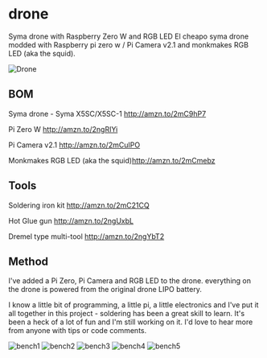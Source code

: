 # drone
Syma drone with Raspberry Zero W and RGB LED
El cheapo syma drone modded with Raspberry pi zero w / Pi Camera v2.1 and monkmakes RGB LED (aka the squid).

![Drone](/img/fly_pi_final_result.jpg?raw=true "Drone")

## BOM
Syma drone - Syma X5SC/X5SC-1 http://amzn.to/2mC9hP7

Pi Zero W http://amzn.to/2ngRIYi

Pi Camera v2.1 http://amzn.to/2mCuIPO

Monkmakes RGB LED (aka the squid)http://amzn.to/2mCmebz

## Tools
Soldering iron kit http://amzn.to/2mC21CQ

Hot Glue gun http://amzn.to/2ngUxbL

Dremel type multi-tool http://amzn.to/2ngYbT2

## Method
I've added a Pi Zero, Pi Camera and RGB LED to the drone. everything on the drone is powered from the original drone LIPO battery.

I know a little bit of programming, a little pi, a little electronics and I've put it all together in this project - soldering has been a great skill to learn. It's been a heck of a lot of fun and I'm still working on it. I'd love to hear more from anyone with tips or code comments.

![bench1](/img/bench1.jpg?raw=true "bench1")
![bench2](/img/bench2.jpg?raw=true "bench2")
![bench3](/img/bench3.jpg?raw=true "bench3")
![bench4](/img/bench4.jpg?raw=true "bench4")
![bench5](/img/bench5.jpg?raw=true "bench5")
